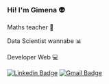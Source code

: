 ### Hi! I'm Gimena :alien:

Maths teacher :triangular_ruler:	

Data Scientist wannabe :bar_chart:

Developer Web :computer:

[![Linkedin Badge](https://img.shields.io/badge/-Follow_Me-blue?style=for-the-badge&logo=Linkedin&logoColor=white&link=https://https://www.linkedin.com/in/gimenabinaghi/)](https://www.linkedin.com/in/gimenabinaghi/) [![Gmail Badge](https://img.shields.io/badge/-Contact_Me-d44638?style=for-the-badge&logo=Gmail&logoColor=white&link=mailto:gimenabinaghi@gmail)](mailto:gimenabinaghi@gmail.com)
